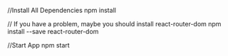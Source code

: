 //Install All Dependencies
npm install

// If you have a problem, maybe you should install react-router-dom
npm install --save react-router-dom

//Start App
npm start
